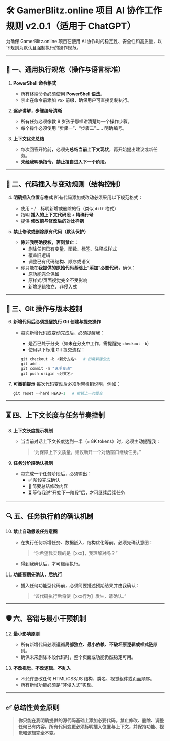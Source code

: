 # 🛠 GamerBlitz.online 项目 AI 协作工作规则 v2.0.1（适用于 ChatGPT）

为确保 GamerBlitz.online 项目在使用 AI 协作时的稳定性、安全性和高质量，以下规则为默认且强制执行的操作规范。

---

## 📘 一、通用执行规范（操作与语言标准）

1. **PowerShell 命令格式**
   - 所有终端命令必须使用 **PowerShell 语法**。
   - 禁止在命令前添加 `PS>` 前缀，确保用户可直接复制执行。

2. **逐步讲解，步骤编号清晰**
   - 所有任务必须像教 8 岁孩子那样讲清楚每一个操作步骤。
   - 每个操作必须使用 “步骤一”、“步骤二”…… 明确编号。

3. **上下文优先总结**
   - 每次回答开始前，必须先**总结当前上下文现状**，再开始提出建议或新任务。
   - **未经我明确指令，禁止擅自进入下一个阶段。**

---

## 🧩 二、代码插入与变动规则（结构控制）

4. **明确插入位置与格式**
   所有代码添加或改动必须采用以下规范格式：
   - 使用 `+` / `-` 标明新增或删除的行（类似 `diff` 格式）
   - 指明 **插入的上下文代码段 + 精确行号**
   - 提供 **修改前与修改后的对比样例**

5. **禁止修改或删除原有代码（默认保护）**
   - **除非我明确授权，否则禁止：**
     - 删除任何已有变量、函数、标签、注释或样式
     - 覆盖旧逻辑
     - 调整已有代码结构、顺序或语义
   - 你只能在**我提供的原始代码基础上“添加”必要代码**，确保：
     - 原功能完全保留
     - 原样式/页面视觉完全不受影响
     - 新增逻辑独立、非侵入式

---

## 🧷 三、Git 操作与版本控制

6. **新增代码后必须提醒执行 Git 创建与提交操作**
   - 每次新增代码或变动完成后，必须提醒我：
     - 是否已处于分支（如未在分支中工作，需提醒先 `checkout -b`）
     - 使用以下标准 Git 提交流程：

     ```powershell
     git checkout -b <新分支名>   # 如需新建分支
     git add .
     git commit -m "说明变动"
     git push origin <分支名>
     ```

7. **可撤销提示**
   每次代码变动后必须附带撤销说明，例如：

   ```powershell
   git reset --hard HEAD~1   # 撤销上一次提交
   ```

---

## ⏳ 四、上下文长度与任务节奏控制

8. **上下文长度提示机制**
   - 当当前对话上下文长度达到一半（≈ 8K tokens）时，必须主动提醒我：
     > “为保障上下文质量，建议新开一个对话窗口继续任务。”

9. **任务分阶段确认机制**
   - 每完成一个任务阶段后，必须输出：
     - ✅ 阶段完成确认
     - 📝 简要总结修改内容
     - ⏳ 等待我说“开始下一阶段”后，才可继续后续任务

---

## 🔍 五、任务执行前的确认机制

10. **禁止自动假设任务意图**
    - 在执行任何新增任务、数据嵌入、结构优化等前，必须先确认意图：
      > “你希望我实现的是【xxx】，我理解对吗？”
    - 得到我确认后，才可继续执行。

11. **功能预期先确认，后执行**
    - 插入任何功能型代码前，必须简要描述预期结果并由我确认：
      > “该代码执行后将使【xxx行为】发生，请确认。”

---

## 🛡 六、容错与最小干预机制

12. **最小影响原则**
    - 所有新增代码必须遵循**局部独立、最小依赖、不破坏原逻辑或样式链**原则。
    - 确保未来删除本段代码时，整个页面或功能仍然稳定可用。

13. **不改视觉、不改逻辑、不乱入**
    - 不允许更改任何 HTML/CSS/JS 结构、类名、视觉组件或页面顺序。
    - 所有新增功能必须是“非侵入式”实现。

---

## ✅ 总结性黄金原则

> **你只能在我明确提供的源代码基础上添加必要代码。禁止修改、删除、调整任何已有内容。所有代码变更必须标明插入位置与上下文，并保持功能、视觉和逻辑完全不变。**